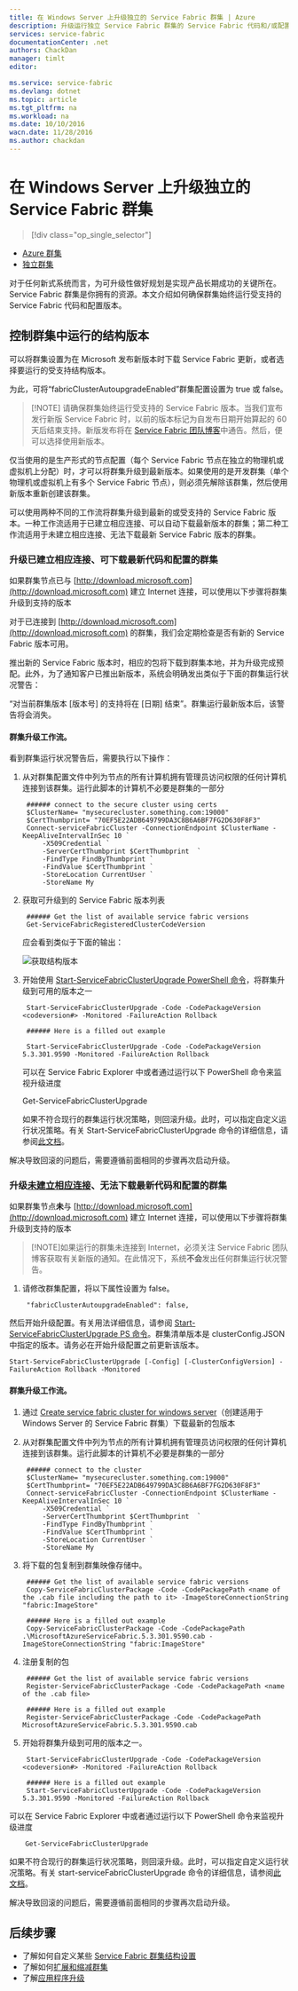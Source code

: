 ```yaml
---
title: 在 Windows Server 上升级独立的 Service Fabric 群集 | Azure
description: 升级运行独立 Service Fabric 群集的 Service Fabric 代码和/或配置，包括设置群集更新模式
services: service-fabric
documentationCenter: .net
authors: ChackDan
manager: timlt
editor: 

ms.service: service-fabric
ms.devlang: dotnet
ms.topic: article
ms.tgt_pltfrm: na
ms.workload: na
ms.date: 10/10/2016
wacn.date: 11/28/2016
ms.author: chackdan
---
```


# 在 Windows Server 上升级独立的 Service Fabric 群集

> [!div class="op_single_selector"]
- [Azure 群集](./service-fabric-cluster-upgrade.md)
- [独立群集](./service-fabric-cluster-upgrade-windows-server.md)

对于任何新式系统而言，为可升级性做好规划是实现产品长期成功的关键所在。Service Fabric 群集是你拥有的资源。本文介绍如何确保群集始终运行受支持的 Service Fabric 代码和配置版本。

## 控制群集中运行的结构版本

可以将群集设置为在 Microsoft 发布新版本时下载 Service Fabric 更新，或者选择要运行的受支持结构版本。

为此，可将“fabricClusterAutoupgradeEnabled”群集配置设置为 true 或 false。

>[!NOTE] 请确保群集始终运行受支持的 Service Fabric 版本。当我们宣布发行新版 Service Fabric 时，以前的版本标记为自发布日期开始算起的 60 天后结束支持。新版发布将在 [Service Fabric 团队博客](https://blogs.msdn.microsoft.com/azureservicefabric/)中通告。然后，便可以选择使用新版本。

仅当使用的是生产形式的节点配置（每个 Service Fabric 节点在独立的物理机或虚拟机上分配）时，才可以将群集升级到最新版本。如果使用的是开发群集（单个物理机或虚拟机上有多个 Service Fabric 节点），则必须先解除该群集，然后使用新版本重新创建该群集。

可以使用两种不同的工作流将群集升级到最新的或受支持的 Service Fabric 版本。一种工作流适用于已建立相应连接、可以自动下载最新版本的群集；第二种工作流适用于未建立相应连接、无法下载最新 Service Fabric 版本的群集。

### 升级已建立相应连接、可下载最新代码和配置的群集 

如果群集节点已与 [http://download.microsoft.com](http://download.microsoft.com) 建立 Internet 连接，可以使用以下步骤将群集升级到支持的版本

对于已连接到 [http://download.microsoft.com](http://download.microsoft.com) 的群集，我们会定期检查是否有新的 Service Fabric 版本可用。

推出新的 Service Fabric 版本时，相应的包将下载到群集本地，并为升级完成预配。此外，为了通知客户已推出新版本，系统会明确发出类似于下面的群集运行状况警告：

“对当前群集版本 [版本号] 的支持将在 [日期] 结束”。群集运行最新版本后，该警告将会消失。

#### 群集升级工作流。

看到群集运行状况警告后，需要执行以下操作：

1. 从对群集配置文件中列为节点的所有计算机拥有管理员访问权限的任何计算机连接到该群集。运行此脚本的计算机不必要是群集的一部分

        ###### connect to the secure cluster using certs
        $ClusterName= "mysecurecluster.something.com:19000"
        $CertThumbprint= "70EF5E22ADB649799DA3C8B6A6BF7FG2D630F8F3" 
        Connect-serviceFabricCluster -ConnectionEndpoint $ClusterName -KeepAliveIntervalInSec 10 `
            -X509Credential `
            -ServerCertThumbprint $CertThumbprint  `
            -FindType FindByThumbprint `
            -FindValue $CertThumbprint `
            -StoreLocation CurrentUser `
            -StoreName My

2. 获取可升级到的 Service Fabric 版本列表

        ###### Get the list of available service fabric versions 
        Get-ServiceFabricRegisteredClusterCodeVersion

    应会看到类似于下面的输出：

    ![获取结构版本][getfabversions]  

3. 开始使用 [Start-ServiceFabricClusterUpgrade PowerShell 命令](https://msdn.microsoft.com/zh-cn/library/mt125872.aspx)，将群集升级到可用的版本之一

        Start-ServiceFabricClusterUpgrade -Code -CodePackageVersion <codeversion#> -Monitored -FailureAction Rollback

        ###### Here is a filled out example

        Start-ServiceFabricClusterUpgrade -Code -CodePackageVersion 5.3.301.9590 -Monitored -FailureAction Rollback

    可以在 Service Fabric Explorer 中或者通过运行以下 PowerShell 命令来监视升级进度

    Get-ServiceFabricClusterUpgrade

    如果不符合现行的群集运行状况策略，则回滚升级。此时，可以指定自定义运行状况策略。有关 Start-ServiceFabricClusterUpgrade 命令的详细信息，请参阅[此文档](https://msdn.microsoft.com/zh-cn/library/mt125872.aspx)。

解决导致回滚的问题后，需要遵循前面相同的步骤再次启动升级。

### 升级<U>未建立相应连接</u>、无法下载最新代码和配置的群集

如果群集节点**未**与 [http://download.microsoft.com](http://download.microsoft.com) 建立 Internet 连接，可以使用以下步骤将群集升级到支持的版本

>[!NOTE]如果运行的群集未连接到 Internet，必须关注 Service Fabric 团队博客获取有关新版的通知。在此情况下，系统**不会**发出任何群集运行状况警告。

1. 请修改群集配置，将以下属性设置为 false。

        "fabricClusterAutoupgradeEnabled": false,

然后开始升级配置。有关用法详细信息，请参阅 [Start-ServiceFabricClusterUpgrade PS 命令](https://msdn.microsoft.com/zh-cn/library/mt125872.aspx)。群集清单版本是 clusterConfig.JSON 中指定的版本。请务必在开始升级配置之前更新该版本。

    Start-ServiceFabricClusterUpgrade [-Config] [-ClusterConfigVersion] -FailureAction Rollback -Monitored 

#### 群集升级工作流。

1. 通过 [Create service fabric cluster for windows server](./service-fabric-cluster-creation-for-windows-server.md)（创建适用于 Windows Server 的 Service Fabric 群集）下载最新的包版本

1. 从对群集配置文件中列为节点的所有计算机拥有管理员访问权限的任何计算机连接到该群集。运行此脚本的计算机不必要是群集的一部分

        ###### connect to the cluster
        $ClusterName= "mysecurecluster.something.com:19000"
        $CertThumbprint= "70EF5E22ADB649799DA3C8B6A6BF7FG2D630F8F3" 
        Connect-serviceFabricCluster -ConnectionEndpoint $ClusterName -KeepAliveIntervalInSec 10 `
            -X509Credential `
            -ServerCertThumbprint $CertThumbprint  `
            -FindType FindByThumbprint `
            -FindValue $CertThumbprint `
            -StoreLocation CurrentUser `
            -StoreName My

2. 将下载的包复制到群集映像存储中。

        ###### Get the list of available service fabric versions 
        Copy-ServiceFabricClusterPackage -Code -CodePackagePath <name of the .cab file including the path to it> -ImageStoreConnectionString "fabric:ImageStore"

        ###### Here is a filled out example
        Copy-ServiceFabricClusterPackage -Code -CodePackagePath .\MicrosoftAzureServiceFabric.5.3.301.9590.cab -ImageStoreConnectionString "fabric:ImageStore"

2. 注册复制的包

        ###### Get the list of available service fabric versions 
        Register-ServiceFabricClusterPackage -Code -CodePackagePath <name of the .cab file> 

        ###### Here is a filled out example
        Register-ServiceFabricClusterPackage -Code -CodePackagePath MicrosoftAzureServiceFabric.5.3.301.9590.cab

3. 开始将群集升级到可用的版本之一。

        Start-ServiceFabricClusterUpgrade -Code -CodePackageVersion <codeversion#> -Monitored -FailureAction Rollback

        ###### Here is a filled out example
        Start-ServiceFabricClusterUpgrade -Code -CodePackageVersion 5.3.301.9590 -Monitored -FailureAction Rollback

可以在 Service Fabric Explorer 中或者通过运行以下 PowerShell 命令来监视升级进度

        Get-ServiceFabricClusterUpgrade

如果不符合现行的群集运行状况策略，则回滚升级。此时，可以指定自定义运行状况策略。有关 start-serviceFabricClusterUpgrade 命令的详细信息，请参阅[此文档](https://msdn.microsoft.com/zh-cn/library/mt125872.aspx)。

解决导致回滚的问题后，需要遵循前面相同的步骤再次启动升级。

## 后续步骤
- 了解如何自定义某些 [Service Fabric 群集结构设置](./service-fabric-cluster-fabric-settings.md)
- 了解如何[扩展和缩减群集](./service-fabric-cluster-scale-up-down.md)
- 了解[应用程序升级](./service-fabric-application-upgrade.md)

<!--Image references-->

[getfabversions]: ./media/service-fabric-cluster-upgrade-windows-server/getfabversions.PNG

<!---HONumber=Mooncake_1121_2016-->